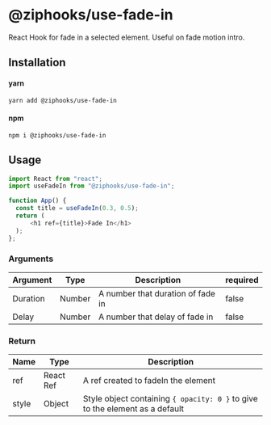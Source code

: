 # @ziphooks/use-fade-in

React Hook for fade in a selected element. Useful on fade motion intro.

## Installation

#### yarn

`yarn add @ziphooks/use-fade-in`

#### npm

`npm i @ziphooks/use-fade-in`

## Usage

```js
import React from "react";
import useFadeIn from "@ziphooks/use-fade-in";

function App() {
  const title = useFadeIn(0.3, 0.5);
  return (
      <h1 ref={title}>Fade In</h1>
  );
};
```

### Arguments

| Argument | Type | Description | required |
| -- | -- | -- | -- |
| Duration | Number | A number that duration of fade in | false |
| Delay | Number | A number that delay of fade in | false |

### Return

| Name | Type | Description |
| -- | -- | -- |
| ref   | React Ref | A ref created to fadeIn the element |
| style | Object    | Style object containing `{ opacity: 0 }` to give to the element as a default |